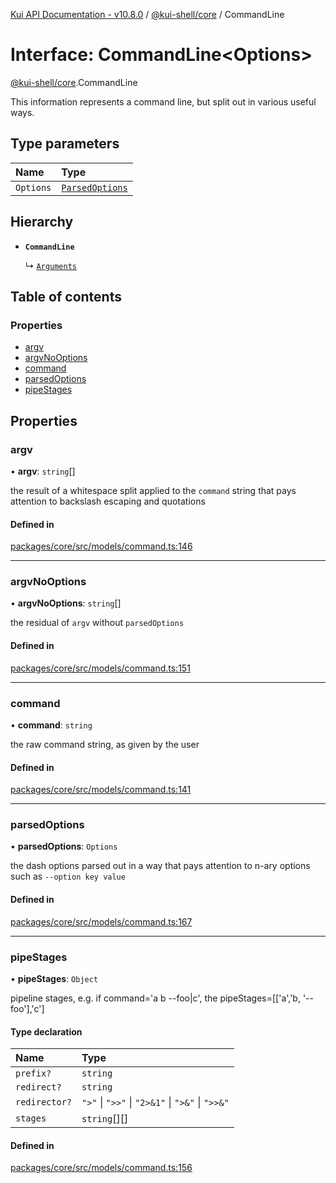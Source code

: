 [Kui API Documentation - v10.8.0](../README.md) / [@kui-shell/core](../modules/kui_shell_core.md) / CommandLine

# Interface: CommandLine<Options\>

[@kui-shell/core](../modules/kui_shell_core.md).CommandLine

This information represents a command line, but split out in
various useful ways.

## Type parameters

| Name      | Type                                               |
| :-------- | :------------------------------------------------- |
| `Options` | [`ParsedOptions`](kui_shell_core.ParsedOptions.md) |

## Hierarchy

- **`CommandLine`**

  ↳ [`Arguments`](kui_shell_core.Arguments.md)

## Table of contents

### Properties

- [argv](kui_shell_core.CommandLine.md#argv)
- [argvNoOptions](kui_shell_core.CommandLine.md#argvnooptions)
- [command](kui_shell_core.CommandLine.md#command)
- [parsedOptions](kui_shell_core.CommandLine.md#parsedoptions)
- [pipeStages](kui_shell_core.CommandLine.md#pipestages)

## Properties

### argv

• **argv**: `string`[]

the result of a whitespace split applied to the `command` string
that pays attention to backslash escaping and quotations

#### Defined in

[packages/core/src/models/command.ts:146](https://github.com/mra-ruiz/kui/blob/a3b5e3edf/packages/core/src/models/command.ts#L146)

---

### argvNoOptions

• **argvNoOptions**: `string`[]

the residual of `argv` without `parsedOptions`

#### Defined in

[packages/core/src/models/command.ts:151](https://github.com/mra-ruiz/kui/blob/a3b5e3edf/packages/core/src/models/command.ts#L151)

---

### command

• **command**: `string`

the raw command string, as given by the user

#### Defined in

[packages/core/src/models/command.ts:141](https://github.com/mra-ruiz/kui/blob/a3b5e3edf/packages/core/src/models/command.ts#L141)

---

### parsedOptions

• **parsedOptions**: `Options`

the dash options parsed out in a way that pays attention to n-ary
options such as `--option key value`

#### Defined in

[packages/core/src/models/command.ts:167](https://github.com/mra-ruiz/kui/blob/a3b5e3edf/packages/core/src/models/command.ts#L167)

---

### pipeStages

• **pipeStages**: `Object`

pipeline stages, e.g. if command='a b --foo|c', the pipeStages=[['a','b, '--foo'],'c']

#### Type declaration

| Name          | Type                                             |
| :------------ | :----------------------------------------------- |
| `prefix?`     | `string`                                         |
| `redirect?`   | `string`                                         |
| `redirector?` | `">"` \| `">>"` \| `"2>&1"` \| `">&"` \| `">>&"` |
| `stages`      | `string`[][]                                     |

#### Defined in

[packages/core/src/models/command.ts:156](https://github.com/mra-ruiz/kui/blob/a3b5e3edf/packages/core/src/models/command.ts#L156)

